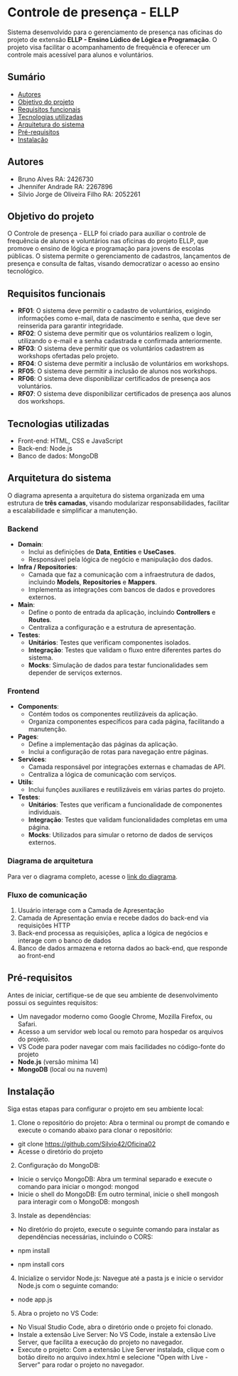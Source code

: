 ﻿# Controle de presença - ELLP

Sistema desenvolvido para o gerenciamento de presença nas oficinas do projeto de extensão **ELLP - Ensino Lúdico de Lógica e Programação**. O projeto visa facilitar o acompanhamento de frequência e oferecer um controle mais acessível para alunos e voluntários.

## Sumário
- [Autores](#autores)
- [Objetivo do projeto](#objetivo-do-projeto)
- [Requisitos funcionais](#requisitos-funcionais)
- [Tecnologias utilizadas](#tecnologias-utilizadas)
- [Arquitetura do sistema](#arquitetura-do-sistema)
- [Pré-requisitos](#pré-requisitos)
- [Instalação](#instalação)

## Autores

* Bruno Alves RA: 2426730
* Jhennifer Andrade RA: 2267896
* Silvio Jorge de Oliveira Filho RA: 2052261

## Objetivo do projeto

O Controle de presença - ELLP foi criado para auxiliar o controle de frequência de alunos e voluntários nas oficinas do projeto ELLP, que promove o ensino de lógica e programação para jovens de escolas públicas. O sistema permite o gerenciamento de cadastros, lançamentos de presença e consulta de faltas, visando democratizar o acesso ao ensino tecnológico.

## Requisitos funcionais

- **RF01**: O sistema deve permitir o cadastro de voluntários, exigindo informações como e-mail, data de nascimento e senha, que deve ser reinserida para garantir integridade.
- **RF02**: O sistema deve permitir que os voluntários realizem o login, utilizando o e-mail e a senha cadastrada e confirmada anteriormente.
- **RF03**: O sistema deve permitir que os voluntários cadastrem as workshops ofertadas pelo projeto.
- **RF04**: O sistema deve permitir a inclusão de voluntários em workshops.
- **RF05**: O sistema deve permitir a inclusão de alunos nos workshops.
- **RF06**: O sistema deve disponibilizar certificados de presença aos voluntários.
- **RF07**: O sistema deve disponibilizar certificados de presença aos alunos dos workshops.

## Tecnologias utilizadas

- Front-end: HTML, CSS e JavaScript
- Back-end: Node.js 
- Banco de dados: MongoDB

## Arquitetura do sistema

O diagrama apresenta a arquitetura do sistema organizada em uma estrutura de **três camadas**, visando modularizar responsabilidades, facilitar a escalabilidade e simplificar a manutenção.

### Backend
- **Domain**:
  - Inclui as definições de **Data**, **Entities** e **UseCases**.
  - Responsável pela lógica de negócio e manipulação dos dados.
- **Infra / Repositories**:
  - Camada que faz a comunicação com a infraestrutura de dados, incluindo **Models**, **Repositories** e **Mappers**.
  - Implementa as integrações com bancos de dados e provedores externos.
- **Main**:
  - Define o ponto de entrada da aplicação, incluindo **Controllers** e **Routes**.
  - Centraliza a configuração e a estrutura de apresentação.
- **Testes**:
  - **Unitários**: Testes que verificam componentes isolados.
  - **Integração**: Testes que validam o fluxo entre diferentes partes do sistema.
  - **Mocks**: Simulação de dados para testar funcionalidades sem depender de serviços externos.

### Frontend
- **Components**:
  - Contém todos os componentes reutilizáveis da aplicação.
  - Organiza componentes específicos para cada página, facilitando a manutenção.
- **Pages**:
  - Define a implementação das páginas da aplicação.
  - Inclui a configuração de rotas para navegação entre páginas.
- **Services**:
  - Camada responsável por integrações externas e chamadas de API.
  - Centraliza a lógica de comunicação com serviços.
- **Utils**:
  - Inclui funções auxiliares e reutilizáveis em várias partes do projeto.
- **Testes**:
  - **Unitários**: Testes que verificam a funcionalidade de componentes individuais.
  - **Integração**: Testes que validam funcionalidades completas em uma página.
  - **Mocks**: Utilizados para simular o retorno de dados de serviços externos.
 
### Diagrama de arquitetura

Para ver o diagrama completo, acesse o [link do diagrama](https://whimsical.com/arquitetura-ofc-2-3XmD4x6SmjRkikRgo9i6ot).

### Fluxo de comunicação

1. Usuário interage com a Camada de Apresentação
2. Camada de Apresentação envia e recebe dados do back-end via requisições HTTP
3. Back-end processa as requisições, aplica a lógica de negócios e interage com o banco de dados
4. Banco de dados armazena e retorna dados ao back-end, que responde ao front-end


## Pré-requisitos

Antes de iniciar, certifique-se de que seu ambiente de desenvolvimento possui os seguintes requisitos:

- Um navegador moderno como Google Chrome, Mozilla Firefox, ou Safari.
- Acesso a um servidor web local ou remoto para hospedar os arquivos do projeto.
- VS Code para poder navegar com mais facilidades no código-fonte do projeto
- **Node.js** (versão mínima 14)
- **MongoDB** (local ou na nuvem)

## Instalação

Siga estas etapas para configurar o projeto em seu ambiente local:

1. Clone o repositório do projeto: Abra o terminal ou prompt de comando e execute o comando abaixo para clonar o repositório:

- git clone https://github.com/Silvio42/Oficina02
- Acesse o diretório do projeto

2. Configuração do MongoDB:

- Inicie o serviço MongoDB: Abra um terminal separado e execute o comando para iniciar o mongod: mongod
- Inicie o shell do MongoDB: Em outro terminal, inicie o shell mongosh para interagir com o MongoDB: mongosh

3. Instale as dependências:

- No diretório do projeto, execute o seguinte comando para instalar as dependências necessárias, incluindo o CORS:

- npm install
- npm install cors

4. Inicialize o servidor Node.js: Navegue até a pasta js e inicie o servidor Node.js com o seguinte comando:

- node app.js

5. Abra o projeto no VS Code: 

- No Visual Studio Code, abra o diretório onde o projeto foi clonado.
- Instale a extensão Live Server: No VS Code, instale a extensão Live Server, que facilita a execução do projeto no navegador.
- Execute o projeto: Com a extensão Live Server instalada, clique com o botão direito no arquivo index.html e selecione "Open with Live - Server" para rodar o projeto no navegador.




